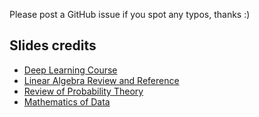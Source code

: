 Please post a GitHub issue if you spot any typos, thanks :)

## Slides credits
* [Deep Learning Course](https://fleuret.org/dlc/)
* [Linear Algebra Review and Reference](http://cs229.stanford.edu/section/cs229-linalg.pdf)
* [Review of Probability Theory](http://cs229.stanford.edu/section/cs229-prob.pdf)
* [Mathematics of Data](https://edu.epfl.ch/coursebook/en/mathematics-of-data-from-theory-to-computation-EE-556)
